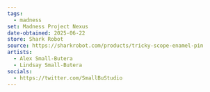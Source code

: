```yaml
---
tags:
  - madness
set: Madness Project Nexus
date-obtained: 2025-06-22
store: Shark Robot
source: https://sharkrobot.com/products/tricky-scope-enamel-pin
artists:
  - Alex Small-Butera
  - Lindsay Small-Butera
socials:
  - https://twitter.com/SmallBuStudio
---
```

